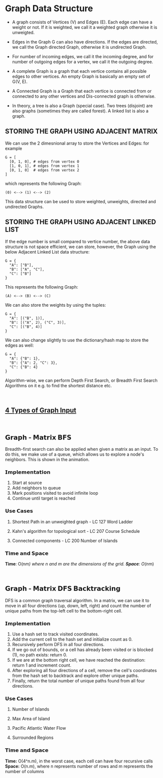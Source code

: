 # Graph Data Structure

- A graph consists of Vertices (V) and Edges (E). Each edge can have a weight or not. If it is weighted, we call it a weighted graph otherwise it is unweigted.

- Edges in the Graph G can also have directions. If the edges are directed, we call the Graph directed Graph, otherwise it is undirected Graph.

- For number of incoming edges, we call it the incoming degree, and for number of outgoing edges for a vertex, we call it the outgoing degree.

- A complete Graph is a graph that each vertice contains all possible edges to other vertices. An empty Graph is basically an empty set of G(V, E).

- A Connected Graph is a Graph that each vertice is connected from or connected to any other vertices and Dis-connected graph is otherwise.

- In theory, a tree is also a Graph (special case). Two trees (disjoint) are also graphs (sometimes they are called forest). A linked list is also a graph.


## STORING THE GRAPH USING ADJACENT MATRIX

We can use the 2 dimesnional array to store the Vertices and Edges: for example

```
G = [
  [0, 1, 0], # edges from vertex 0
  [1, 0, 1], # edges from vertex 1
  [0, 1, 0]  # edges from vertex 2
]
```
which represents the following Graph:

```
(0) <--> (1) <--> (2)
```

This data structure can be used to store weighted, unweights, directed and undirected Graphs.

## STORING THE GRAPH USING ADJACENT LINKED LIST

If the edge number is small compared to vertice number, the above data structure is not space efficient, we can store, however, the Graph using the below Adjacent Linked List data structure:

```
G = {
  "A": ["B"],
  "B": ["A", "C"],
  "C": ["B"]
}
```

This represents the following Graph:

```
(A) <--> (B) <--> (C)
```

We can also store the weights by using the tuples:
```
G = {
  "A": [("B", 1)],
  "B": [("A", 2), ("C", 3)],
  "C": [("B", 4)]
}
```

We can also change slightly to use the dictionary/hash map to store the edges as well:
```
G = {
  "A": {"B": 1},
  "B": {"A": 2, "C": 3},
  "C": {"B": 4}
}
```

Algorithm-wise, we can perform Depth First Search, or Breadth First Search Algorithms on it e.g. to find the shortest distance etc.



<p>&nbsp;</p>

## [4 Types of Graph Input](https://www.linkedin.com/posts/neetcodeio_4-graph-input-types-in-a-coding-interview-activity-7281335068680228864-1iCk)

<p>&nbsp;</p>





## 𝗚𝗿𝗮𝗽𝗵 - 𝗠𝗮𝘁𝗿𝗶𝘅 𝗕𝗙𝗦

Breadth-first search can also be applied when given a matrix as an input.
To do this, we make use of a queue, which allows us to explore a node's neighbors. This is shown in the animation.

### 𝗜𝗺𝗽𝗹𝗲𝗺𝗲𝗻𝘁𝗮𝘁𝗶𝗼𝗻

1. Start at source
2. Add neighbors to queue
3. Mark positions visited to avoid infinite loop
4. Continue until target is reached


### 𝗨𝘀𝗲 𝗖𝗮𝘀𝗲𝘀

1. Shortest Path in an unweighted graph - LC 127 Word Ladder

2. Kahn's algorithm for topological sort - LC 207 Course Schedule
   
3. Connected components - LC 200 Number of Islands

### 𝗧𝗶𝗺𝗲 𝗮𝗻𝗱 𝗦𝗽𝗮𝗰𝗲

**Time**: O(n*m) where n and m are the dimensions of the grid.
**Space**: O(n*m)




<p>&nbsp;</p>




## 𝗚𝗿𝗮𝗽𝗵 - 𝗠𝗮𝘁𝗿𝗶𝘅 𝗗𝗙𝗦 𝗕𝗮𝗰𝗸𝘁𝗿𝗮𝗰𝗸𝗶𝗻𝗴

DFS is a common graph traversal algorithm. In a matrix, we can use it to move in all four directions (up, down, left, right) and count the number of unique paths from the top-left cell to the bottom-right cell.


### 𝗜𝗺𝗽𝗹𝗲𝗺𝗲𝗻𝘁𝗮𝘁𝗶𝗼𝗻

1. Use a hash set to track visited coordinates.
2. Add the current cell to the hash set and initialize count as 0.
3. Recursively perform DFS in all four directions.
4. If we go out of bounds, or a cell has already been visited or is blocked (1), no path exists: return 0.
5. If we are at the bottom right cell, we have reached the destination: return 1 and increment count.
6. After exploring all four directions of a cell, remove the cell's coordinates from the hash set to backtrack and explore other unique paths.
7. Finally, return the total number of unique paths found from all four directions.

### 𝗨𝘀𝗲 𝗖𝗮𝘀𝗲𝘀

1. Number of Islands 

2. Max Area of Island 

3. Pacific Atlantic Water Flow 

4. Surrounded Regions 

### 𝗧𝗶𝗺𝗲 𝗮𝗻𝗱 𝗦𝗽𝗮𝗰𝗲

**Time:** O(4^n.m), in the worst case, each cell can have four recursive calls
**Space:** O(n.m), where n represents number of rows and m represents the number of columns